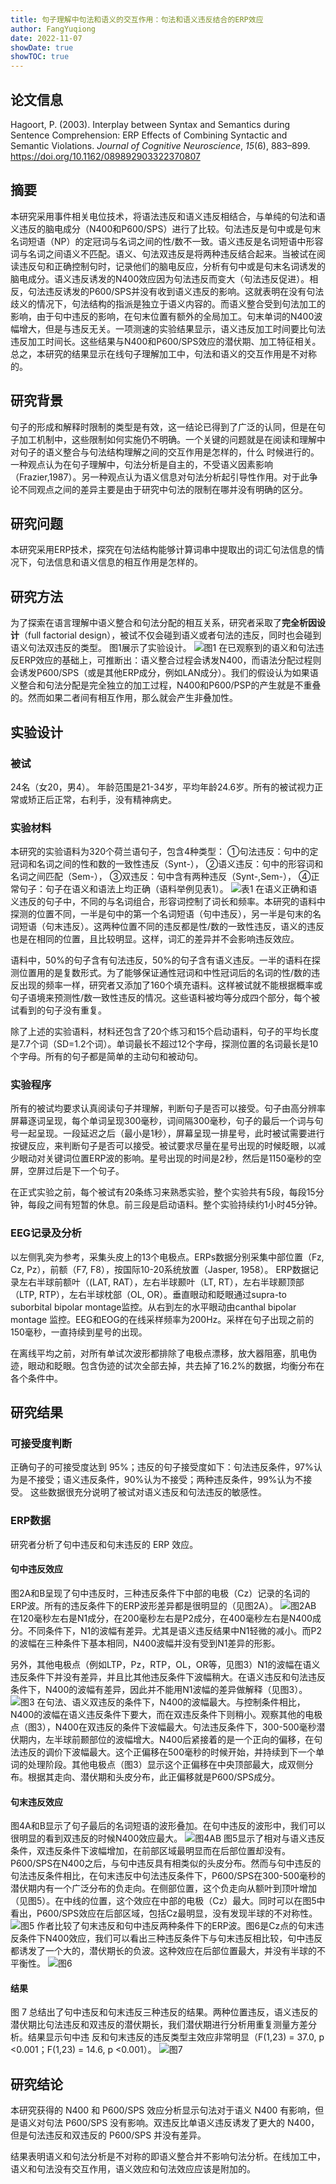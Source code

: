 ```yaml
---
title: 句子理解中句法和语义的交互作用：句法和语义违反结合的ERP效应
author: FangYuqiong
date: 2022-11-07
showDate: true
showTOC: true
---
```


## 论文信息
Hagoort, P. (2003). Interplay between Syntax and Semantics during Sentence Comprehension: ERP Effects of Combining Syntactic and Semantic Violations. _Journal of Cognitive Neuroscience_, _15_(6), 883–899. https://doi.org/10.1162/089892903322370807

## 摘要
本研究采用事件相关电位技术，将语法违反和语义违反相结合，与单纯的句法和语义违反的脑电成分（N400和P600/SPS）进行了比较。句法违反是句中或是句末名词短语（NP）的定冠词与名词之间的性/数不一致。语义违反是名词短语中形容词与名词之间语义不匹配。语义、句法双违反是将两种违反结合起来。当被试在阅读违反句和正确控制句时，记录他们的脑电反应，分析有句中或是句末名词诱发的脑电成分。语义违反诱发的N400效应因为句法违反而变大（句法违反促进）。相反，句法违反诱发的P600/SPS并没有收到语义违反的影响。这就表明在没有句法歧义的情况下，句法结构的指派是独立于语义内容的。而语义整合受到句法加工的影响，由于句中违反的影响，在句末位置有额外的全局加工。句末单词的N400波幅增大，但是与违反无关。一项测速的实验结果显示，语义违反加工时间要比句法违反加工时间长。这些结果与N400和P600/SPS效应的潜伏期、加工特征相关。总之，本研究的结果显示在线句子理解加工中，句法和语义的交互作用是不对称的。

## 研究背景
句子的形成和解释时限制的类型是有效，这一结论已得到了广泛的认同，但是在句子加工机制中，这些限制如何实施仍不明确。一个关键的问题就是在阅读和理解中对句子的语义整合与句法结构理解之间的交互作用是怎样的，什么 时候进行的。一种观点认为在句子理解中，句法分析是自主的，不受语义因素影响（Frazier,1987）。另一种观点认为语义信息对句法分析起引导性作用。对于此争论不同观点之间的差异主要是由于研究中句法的限制在哪并没有明确的区分。

## 研究问题
本研究采用ERP技术，探究在句法结构能够计算词串中提取出的词汇句法信息的情况下，句法信息和语义信息的相互作用是怎样的。

## 研究方法

为了探索在语言理解中语义整合和句法分配的相互关系，研究者采取了**完全析因设计**（full factorial design），被试不仅会碰到语义或者句法的违反，同时也会碰到语义句法双违反的类型。
图1展示了实验设计。
![图1](https://github.com/Sapere-Aude-Group/sapere-aude/blob/main/content/read/fangyuqiong/Supporting_Information/2022-11-07-FYQ-Fig-1.png)
在已观察到的语义和句法违反ERP效应的基础上，可推断出：语义整合过程会诱发N400，而语法分配过程则会诱发P600/SPS（或是其他ERP成分，例如LAN成分）。我们的假设认为如果语义整合和句法分配是完全独立的加工过程，N400和P600/PSP的产生就是不重叠的。然而如果二者间有相互作用，那么就会产生非叠加性。

## 实验设计

### 被试
24名（女20，男4）。 年龄范围是21-34岁，平均年龄24.6岁。所有的被试视力正常或矫正后正常，右利手，没有精神病史。

### 实验材料
本研究的实验语料为320个荷兰语句子，包含4种类型：
①句法违反：句中的定冠词和名词之间的性和数的一致性违反（Synt-），
②语义违反：句中的形容词和名词之间匹配（Sem-），
③双违反：句中含有两种违反（Synt-,Sem-），
④正常句子：句子在语义和语法上均正确（语料举例见表1）。
![表1](https://github.com/Sapere-Aude-Group/sapere-aude/blob/main/content/read/fangyuqiong/Supporting_Information/2022-11-07-FYQ-Tab-1.png)
在语义正确和语义违反的句子中，不同的与名词组合，形容词控制了词长和频率。本研究的语料中探测的位置不同，一半是句中的第一个名词短语（句中违反），另一半是句末的名词短语（句末违反）。这两种位置不同的违反都是性/数的一致性违反，语义的违反也是在相同的位置，且比较明显。这样，词汇的差异并不会影响违反效应。

语料中，50%的句子含有句法违反，50%的句子含有语义违反。一半的语料在探测位置用的是复数形式。为了能够保证通性冠词和中性冠词后的名词的性/数的违反出现的频率一样，研究者又添加了160个填充语料。这样被试就不能根据概率或句子语境来预测性/数一致性违反的情况。这些语料被均等分成四个部分，每个被试看到的句子没有重复。

除了上述的实验语料，材料还包含了20个练习和15个启动语料，句子的平均长度是7.7个词（SD=1.2个词）。单词最长不超过12个字母，探测位置的名词最长是10个字母。所有的句子都是简单的主动句和被动句。

### 实验程序
所有的被试均要求认真阅读句子并理解，判断句子是否可以接受。句子由高分辨率屏幕逐词呈现，每个单词呈现300毫秒，词间隔300毫秒，句子的最后一个词与句号一起呈现。一段延迟之后（最小是1秒），屏幕呈现一排星号，此时被试需要进行按键反应，来判断句子是否可以接受。被试要求尽量在星号出现的时候眨眼，以减少眼动对关键词位置ERP波的影响。星号出现的时间是2秒，然后是1150毫秒的空屏，空屏过后是下一个句子。

在正式实验之前，每个被试有20条练习来熟悉实验，整个实验共有5段，每段15分钟，每段之间有短暂的休息。前三段是启动语料。整个实验持续约1小时45分钟。

### EEG记录及分析
以左侧乳突为参考，采集头皮上的13个电极点。ERPs数据分别采集中部位置（Fz, Cz, Pz），前额（F7, F8），按国际10-20系统放置（Jasper, 1958）。 ERP数据记录左右半球前额叶（(LAT, RAT），左右半球颞叶（LT, RT），左右半球颞顶部（LTP, RTP），左右半球枕部（OL, OR）。垂直眼动和眨眼通过supra-to suborbital bipolar montage监控。从右到左的水平眼动由canthal bipolar montage 监控。EEG和EOG的在线采样频率为200Hz。采样在句子出现之前的150毫秒，一直持续到星号的出现。

在离线平均之前，对所有单试次波形都排除了电极点漂移，放大器阻塞，肌电伪迹，眼动和眨眼。包含伪迹的试次全部去掉，共去掉了16.2%的数据，均衡分布在各个条件中。

## 研究结果
### 可接受度判断
正确句子的可接受度达到 95%；违反的句子接受度如下：句法违反条件，97%认为是不接受；语义违反条件，90%认为不接受；两种违反条件，99%认为不接受。
这些数据很充分说明了被试对语义违反和句法违反的敏感性。

### ERP数据
研究者分析了句中违反和句末违反的 ERP 效应。
#### 句中违反效应
图2A和B呈现了句中违反时，三种违反条件下中部的电极（Cz）记录的名词的ERP波。所有的违反条件下的ERP波形差异都是很明显的（见图2A）。
![图2AB](https://github.com/Sapere-Aude-Group/sapere-aude/blob/main/content/read/fangyuqiong/Supporting_Information/2022-11-07-FYQ-Fig-2.png)
在120毫秒左右是N1成分，在200毫秒左右是P2成分，在400毫秒左右是N400成分。不同条件下，N1的波幅有差异。尤其是语义违反结果中N1轻微的减小。而P2的波幅在三种条件下基本相同，N400波幅并没有受到N1差异的形影。

另外，其他电极点（例如LTP，Pz，RTP，OL，OR等，见图3）N1的波幅在语义违反条件下并没有差异，并且比其他违反条件下波幅稍大。在语义违反和句法违反条件下，N400的波幅有差异，因此并不能用N1波幅的差异做解释（见图3）。
![图3](https://github.com/Sapere-Aude-Group/sapere-aude/blob/main/content/read/fangyuqiong/Supporting_Information/2022-11-07-FYQ-Fig-3.png)
在句法、语义双违反的条件下，N400的波幅最大。与控制条件相比，N400的波幅在语义违反条件下要大，而在双违反条件下则稍小。观察其他的电极点（图3），N400在双违反的条件下波幅最大。句法违反条件下，300-500毫秒潜伏期内，左半球前颞部位的波幅增大。N400后紧接着的是一个正向的偏移，在句法违反的调价下波幅最大。这个正偏移在500毫秒的时候开始，并持续到下一个单词的处理阶段。其他电极点（图3）显示这个正偏移在中央顶部最大，成双侧分布。根据其走向、潜伏期和头皮分布，此正偏移就是P600/SPS成分。

#### 句末违反效应
图4A和B显示了句子最后的名词短语的波形叠加。在句中违反的波形中，我们可以很明显的看到双违反的时候N400效应最大。
![图4AB](https://github.com/Sapere-Aude-Group/sapere-aude/blob/main/content/read/fangyuqiong/Supporting_Information/2022-11-07-FYQ-Fig-4.png)
图5显示了相对与语义违反条件，双违反条件下波幅增加，在前部区域最明显而在后部位置却没有。P600/SPS在N400之后，与句中违反具有相类似的头皮分布。然而与句中违反的句法违反条件相比，在句末违反中句法违反条件下，P600/SPS在300-500毫秒的潜伏期内有一个广泛分布的负走向。在侧部位置，这个负走向从额叶到顶叶增加（见图5）。在中线的位置，这个效应在中部的电极（Cz）最大。同时可以在图5中看出，P600/SPS效应在后部区域，包括Cz最明显，没有发现半球的不对称性。
![图5](https://github.com/Sapere-Aude-Group/sapere-aude/blob/main/content/read/fangyuqiong/Supporting_Information/2022-11-07-FYQ-Fig-5.png)
作者比较了句末违反和句中违反两种条件下的ERP波。图6是Cz点的句末违反条件下N400效应，我们可以看出三种违反条件下与句末违反相比较，句中违反都诱发了一个大的，潜伏期长的负波。这种效应在后部位置最大，并没有半球的不平衡性。
![图6](https://github.com/Sapere-Aude-Group/sapere-aude/blob/main/content/read/fangyuqiong/Supporting_Information/2022-11-07-FYQ-Fig-6.png)
#### 结果
图 7 总结出了句中违反和句末违反三种违反的结果。两种位置违反，语义违反的潜伏期比句法违反和双违反的潜伏期长，我们潜伏期进行分析用重复测量方差分析。结果显示句中违 反和句末违反的违反类型主效应非常明显（F(1,23) = 37.0, p <0.001；F(1,23) = 14.6, p <0.001）。
![图7](https://github.com/Sapere-Aude-Group/sapere-aude/blob/main/content/read/fangyuqiong/Supporting_Information/2022-11-07-FYQ-Fig-7.png)

## 研究结论
本研究获得的 N400 和 P600/SPS 效应分析显示句法对于语义 N400 有影响，但是语义对句法 P600/SPS 没有影响。双违反比单语义违反诱发了更大的 N400，但是句法违反和双违反的 P600/SPS 并没有差异。

结果表明语义和句法分析是不对称的即语义整合并不影响句法分析。在线加工中，语义和句法没有交互作用，语义效应和句法效应应该是附加的。
